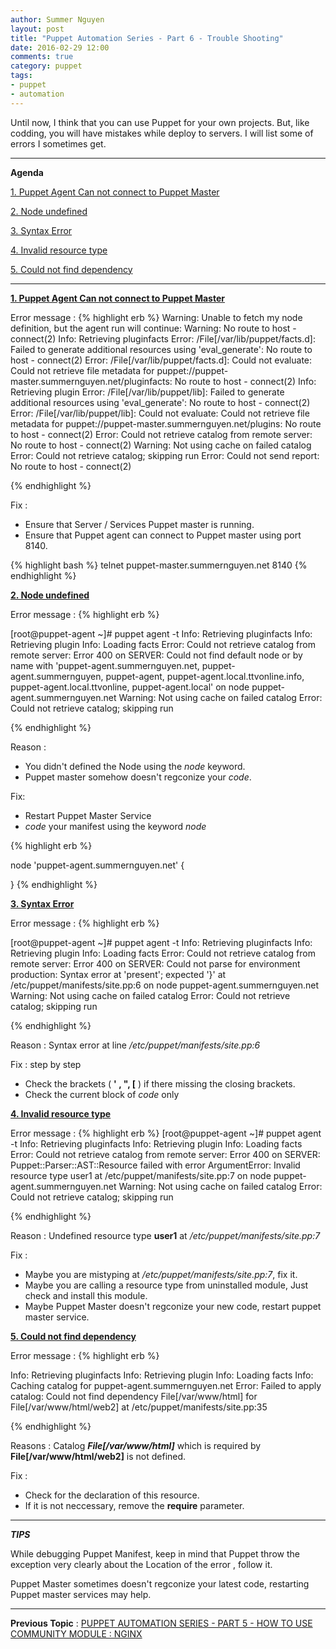 ```yaml
---
author: Summer Nguyen
layout: post
title: "Puppet Automation Series - Part 6 - Trouble Shooting"
date: 2016-02-29 12:00
comments: true
category: puppet
tags:
- puppet
- automation
---
```



Until now, I think that you can use Puppet for your own projects. But, like codding, you will have mistakes while deploy to servers.  I will list some of errors I sometimes get. 


---

**Agenda**

<a href="#puppet_agent_can_not_connect_puppet_master">1. Puppet Agent Can not connect to Puppet Master</a>

<a href="#node_undefied">2. Node undefined</a>

<a href="#syntax_error">3. Syntax Error</a>

<a href="#invalid_resource_type">4. Invalid resource type</a>

<a href="#could_not_find_dependency">5. Could not find dependency</a>

---



**<a name="puppet_agent_can_not_connect_puppet_master" href="#puppet_agent_can_not_connect_puppet_master">1. Puppet Agent Can not connect to Puppet Master</a>**

Error message : 
{% highlight erb %}
Warning: Unable to fetch my node definition, but the agent run will continue:
Warning: No route to host - connect(2)
Info: Retrieving pluginfacts
Error: /File[/var/lib/puppet/facts.d]: Failed to generate additional resources using 'eval_generate': No route to host - connect(2)
Error: /File[/var/lib/puppet/facts.d]: Could not evaluate: Could not retrieve file metadata for puppet://puppet-master.summernguyen.net/pluginfacts: No route to host - connect(2)
Info: Retrieving plugin
Error: /File[/var/lib/puppet/lib]: Failed to generate additional resources using 'eval_generate': No route to host - connect(2)
Error: /File[/var/lib/puppet/lib]: Could not evaluate: Could not retrieve file metadata for puppet://puppet-master.summernguyen.net/plugins: No route to host - connect(2)
Error: Could not retrieve catalog from remote server: No route to host - connect(2)
Warning: Not using cache on failed catalog
Error: Could not retrieve catalog; skipping run
Error: Could not send report: No route to host - connect(2)

{% endhighlight %}

Fix : 

- Ensure that Server / Services Puppet master is running. 
- Ensure that Puppet agent can connect to Puppet master using port 8140.

{% highlight bash %}
telnet puppet-master.summernguyen.net 8140
{% endhighlight %}


**<a name="node_undefied" href="#node_undefied">2. Node undefined</a>**

Error message : 
{% highlight erb %}

[root@puppet-agent ~]# puppet agent -t 
Info: Retrieving pluginfacts
Info: Retrieving plugin
Info: Loading facts
Error: Could not retrieve catalog from remote server: Error 400 on SERVER: Could not find default node or by name with 'puppet-agent.summernguyen.net, puppet-agent.summernguyen, puppet-agent, puppet-agent.local.ttvonline.info, puppet-agent.local.ttvonline, puppet-agent.local' on node puppet-agent.summernguyen.net
Warning: Not using cache on failed catalog
Error: Could not retrieve catalog; skipping run

{% endhighlight %}


Reason : 

- You didn't defined the Node using the *node* keyword.
- Puppet master somehow doesn't regconize your *code*.

Fix: 

- Restart Puppet Master Service
- *code* your manifest using the keyword *node*

{% highlight erb %}

node 'puppet-agent.summernguyen.net' {


}
{% endhighlight %}



**<a name="syntax_error" href="#syntax_error">3. Syntax Error</a>**

Error message : 
{% highlight erb %}

[root@puppet-agent ~]# puppet agent -t 
Info: Retrieving pluginfacts
Info: Retrieving plugin
Info: Loading facts
Error: Could not retrieve catalog from remote server: Error 400 on SERVER: Could not parse for environment production: Syntax error at 'present'; expected '}' at /etc/puppet/manifests/site.pp:6 on node puppet-agent.summernguyen.net
Warning: Not using cache on failed catalog
Error: Could not retrieve catalog; skipping run


{% endhighlight %}

Reason : Syntax error at line */etc/puppet/manifests/site.pp:6*

Fix : step by step  

- Check the brackets ( **'  ,  ", [** ) if there missing the closing brackets. 
- Check the current block of *code* only 


**<a name="invalid_resource_type" href="#invalid_resource_type">4. Invalid resource type</a>**

Error message : 
{% highlight erb %}
[root@puppet-agent ~]# puppet agent -t 
Info: Retrieving pluginfacts
Info: Retrieving plugin
Info: Loading facts
Error: Could not retrieve catalog from remote server: Error 400 on SERVER: Puppet::Parser::AST::Resource failed with error ArgumentError: Invalid resource type user1 at /etc/puppet/manifests/site.pp:7 on node puppet-agent.summernguyen.net
Warning: Not using cache on failed catalog
Error: Could not retrieve catalog; skipping run

{% endhighlight %}

Reason : Undefined resource type **user1** at */etc/puppet/manifests/site.pp:7*

Fix : 

- Maybe you are mistyping at */etc/puppet/manifests/site.pp:7*, fix it. 
- Maybe you are calling a resource type from uninstalled module, Just check and install this module. 
- Maybe Puppet Master doesn't regconize your new code, restart puppet master service. 


**<a name="could_not_find_dependency" href="#could_not_find_dependency">5. Could not find dependency</a>**

Error message : 
{% highlight erb %}

Info: Retrieving pluginfacts
Info: Retrieving plugin
Info: Loading facts
Info: Caching catalog for puppet-agent.summernguyen.net
Error: Failed to apply catalog: Could not find dependency File[/var/www/html] for File[/var/www/html/web2] at /etc/puppet/manifests/site.pp:35


{% endhighlight %}

Reasons : Catalog ***File[/var/www/html]*** which is required by **File[/var/www/html/web2]** is not defined. 

Fix : 

- Check for the declaration of this resource. 
- If it is not neccessary, remove the **require** parameter. 

---

***TIPS***

While debugging Puppet Manifest, keep in mind that Puppet throw the exception very clearly about the Location of the error , follow it. 

Puppet Master sometimes doesn't regconize your latest code, restarting Puppet master services may help. 


---

**Previous Topic** : <a href="/puppet/2016/02/16/puppet-automation-series-part-5-How-to-use-community-nginx-module/">PUPPET AUTOMATION SERIES - PART 5 - HOW TO USE COMMUNITY MODULE : NGINX</a>
